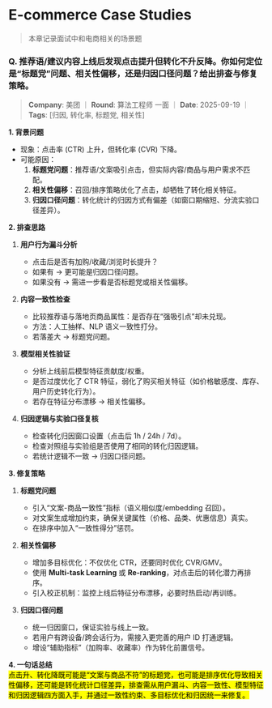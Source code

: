 # E-commerce Case Studies
> 本章记录面试中和电商相关的场景题



### Q. 推荐语/建议内容上线后发现点击提升但转化不升反降。你如何定位是“标题党”问题、相关性偏移，还是归因口径问题？给出排查与修复策略。
> **Company**: 美团 ｜ **Round**: 算法工程师 一面 ｜ **Date**: 2025-09-19 ｜ **Tags**: [归因, 转化率, 标题党, 相关性]

**1. 背景问题**  
- 现象：点击率 (CTR) 上升，但转化率 (CVR) 下降。  
- 可能原因：  
  1. **标题党问题**：推荐语/文案吸引点击，但实际内容/商品与用户需求不匹配。  
  2. **相关性偏移**：召回/排序策略优化了点击，却牺牲了转化相关特征。  
  3. **归因口径问题**：转化统计的归因方式有偏差（如窗口期缩短、分流实验口径差异）。  

**2. 排查思路**  
1. **用户行为漏斗分析**  
   - 点击后是否有加购/收藏/浏览时长提升？  
   - 如果有 → 更可能是归因口径问题。  
   - 如果没有 → 需进一步看是否标题党或相关性偏移。  

2. **内容一致性检查**  
   - 比较推荐语与落地页商品属性：是否存在“强吸引点”却未兑现。  
   - 方法：人工抽样、NLP 语义一致性打分。  
   - 若落差大 → 标题党问题。  

3. **模型相关性验证**  
   - 分析上线前后模型特征贡献度/权重。  
   - 是否过度优化了 CTR 特征，弱化了购买相关特征（如价格敏感度、库存、用户历史转化行为）。  
   - 若存在特征分布漂移 → 相关性偏移。  

4. **归因逻辑与实验口径复核**  
   - 检查转化归因窗口设置（点击后 1h / 24h / 7d）。  
   - 检查对照组与实验组是否使用了相同的转化归因逻辑。  
   - 若统计逻辑不一致 → 归因口径问题。  

**3. 修复策略**  
1. **标题党问题**  
   - 引入“文案-商品一致性”指标（语义相似度/embedding 召回）。  
   - 对文案生成增加约束，确保关键属性（价格、品类、优惠信息）真实。  
   - 在排序中加入“一致性得分”惩罚。  

2. **相关性偏移**  
   - 增加多目标优化：不仅优化 CTR，还要同时优化 CVR/GMV。  
   - 使用 **Multi-task Learning** 或 **Re-ranking**，对点击后的转化潜力再排序。  
   - 引入校正机制：监控上线后特征分布漂移，必要时热启动/再训练。  

3. **归因口径问题**  
   - 统一归因窗口，保证实验与线上一致。  
   - 若用户有跨设备/跨会话行为，需接入更完善的用户 ID 打通逻辑。  
   - 增设“辅助指标”（加购率、收藏率）作为转化前置信号。  

**4. 一句话总结**  
<mark>点击升、转化降既可能是“文案与商品不符”的标题党，也可能是排序优化导致相关性偏移，还可能是转化统计口径差异，排查需从用户漏斗、内容一致性、模型特征和归因逻辑四方面入手，并通过一致性约束、多目标优化和归因统一来修复。</mark>
